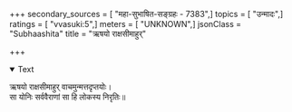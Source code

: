 +++
secondary_sources = [ "महा-सुभाषित-सङ्ग्रहः - 7383",]
topics = [ "उन्मादः",]
ratings = [ "vvasuki:5",]
meters = [ "UNKNOWN",]
jsonClass = "Subhaashita"
title = "ऋषयो राक्षसीमाहुर्"

+++

<details open><summary>Text</summary>

ऋषयो राक्षसीमाहुर् वाचमुन्मत्तदृप्तयोः।  
सा योनिः सर्ववैराणां सा हि लोकस्य निरृतिः॥
</details>
